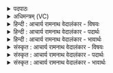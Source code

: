<details><summary>पदपाठः</summary>

अ꣣ग्निः꣢। जा꣣गार। त꣢म्। ऋ꣡चः꣢꣯। का꣣मयन्ते। अग्निः꣢। जा꣣गार। त꣢म्। उ꣣। सा꣡मा꣢꣯नि। य꣣न्ति। अग्निः꣢। जा꣣गार। त꣢म्। अ꣣य꣢म्। सो꣡मः꣢꣯। आ꣣ह। त꣡व꣢꣯। अ꣣ह꣢म्। अ꣢स्मि। सख्ये꣢। स꣣। ख्ये꣢। न्यो꣢काः। नि। ओ꣣काः। १८२७।
</details>

<details><summary>अधिमन्त्रम् (VC)</summary>

- विश्वे देवाः
- अवत्सारः काश्यपः
- त्रिष्टुप्
- धैवतः
</details>

<details><summary>हिन्दी : आचार्य रामनाथ वेदालंकार - विषयः</summary>

इस सूक्त में फिर जागरण के महत्त्व का विषय वर्णित है।
</details>

<details><summary>हिन्दी : आचार्य रामनाथ वेदालंकार - पदार्थः</summary>

पदार्थान्वयभाषाः -  (अग्निः) अग्नि के समान तेजस्वी विद्वान् (जागार) जागरूक होता है, (तम्) उसे (ऋचः) ऋचाएँ (कामयन्ते) चाहती हैं। (अग्निः) अग्नि के समान पुरुषार्थी विद्वान् (जागार) जागरूक होता है, (तम् उ) उसी के पास (सामानि) साम-मन्त्र वा साम-गान (यन्ति) सहायता के लिए पहुँचते हैं। (अग्निः) अग्नि के समान उन्नतिशील विद्वान् (जागार) जागरूक होता है, (तम्) उसे (अयं सोमः) यह जगदीश्वर (आह) कहता है कि (अहम्) मैं (तव सख्ये) तेरी मित्रता में (न्योकाः) घर बनाये हुए (अस्मि) हूँ ॥१॥
</details>

<details><summary>हिन्दी : आचार्य रामनाथ वेदालंकार - भावार्थः</summary>

भावार्थभाषाः -  जो विद्वान् लोग आलस्य-रहित,निर्भय,पुरुषार्थी,आगे बढ़नेवाले,स्फूर्तिमान्,धार्मिक,परोपकारी होते हैं,वे ही लोकप्रिय तथा सफल होते हैं ॥१॥
</details>

<details><summary>संस्कृत : आचार्य रामनाथ वेदालंकार - विषयः</summary>

अस्मिन् सूक्ते पुनर्जागरणमहत्त्वविषयमाह।
</details>

<details><summary>संस्कृत : आचार्य रामनाथ वेदालंकार - पदार्थः</summary>

पदार्थान्वयभाषाः -  (अग्निः) अग्निवत् तेजस्वी विद्वान् (जागार) जागरूको भवति, (तम् ऋचः)तम् ऋङ्मन्त्राः (कामयन्ते) अभिलषन्ति। (अग्निः) अग्निवत् पुरुषार्थी विद्वान् (जागार) जागरूको भवति, (तम्) तमेव (सामानि) साममन्त्राः सामगानानि वा (यन्ति) साहाय्याय प्राप्नुवन्ति। (अग्निः) अग्निवत् उन्नतिशीलो विद्वान्(जागार)जागरूको भवति, (तम्) विद्वांसम् (अयं सोमः) एष जगदीश्वरः (आह) ब्रूते,यत् (अहम् तव सख्ये) त्वदीये सखित्वे (न्योकाः) कृतगृहः (अस्मि) वर्ते ॥१॥२
</details>

<details><summary>संस्कृत : आचार्य रामनाथ वेदालंकार - भावार्थः</summary>

भावार्थभाषाः -  ये विद्वांसो निरलसा निर्भयाः पुरुषार्थिनोऽग्रेगन्तारः स्फूर्तिमन्तो धार्मिकाः परोपकारिणो भवन्ति त एव लोकप्रियाः सफलाश्च जायन्ते ॥१॥
</details>